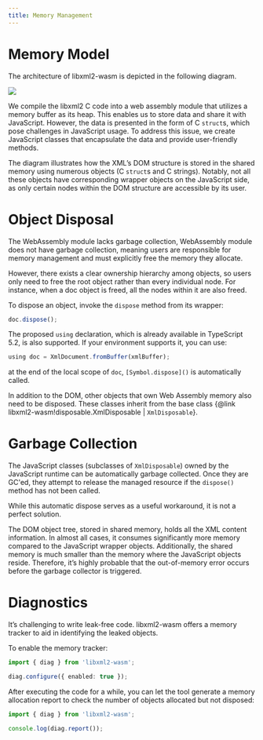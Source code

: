 ```yaml
---
title: Memory Management
---
```


# Memory Model
The architecture of libxml2-wasm is depicted in the following diagram.

![](mem.svg)

We compile the libxml2 C code into a web assembly module that utilizes a memory buffer as its heap.
This enables us to store data and share it with JavaScript.
However, the data is presented in the form of C `struct`s,
which pose challenges in JavaScript usage.
To address this issue,
we create JavaScript classes that encapsulate the data and provide user-friendly methods.

The diagram illustrates how the XML’s DOM structure is stored in the shared memory using numerous objects (C `struct`s and C strings).
Notably, not all these objects have corresponding wrapper objects on the JavaScript side,
as only certain nodes within the DOM structure are accessible by its user.

# Object Disposal

The WebAssembly module lacks garbage collection,
WebAssembly module does not have garbage collection,
meaning users are responsible for memory management and must explicitly free the memory they allocate.

However, there exists a clear ownership hierarchy among objects,
so users only need to free the root object rather than every individual node.
For instance,
when a doc object is freed,
all the nodes within it are also freed.

To dispose an object, invoke the `dispose` method from its wrapper:

```js
doc.dispose();
```

The proposed `using` declaration, which is already available in TypeScript 5.2, is also supported.
If your environment supports it, you can use:

```typescript
using doc = XmlDocument.fromBuffer(xmlBuffer);
```

at the end of the local scope of `doc`,
`[Symbol.dispose]()` is automatically called.

In addition to the DOM, other objects that own Web Assembly memory also need to be disposed.
These classes inherit from the base class {@link libxml2-wasm!disposable.XmlDisposable | `XmlDisposable`}.

# Garbage Collection

The JavaScript classes (subclasses of `XmlDisposable`) owned by the JavaScript runtime can be automatically garbage collected.
Once they are GC'ed, they attempt to release the managed resource if the `dispose()` method has not been called.

While this automatic dispose serves as a useful workaround, it is not a perfect solution.

The DOM object tree, stored in shared memory, holds all the XML content information.
In almost all cases, it consumes significantly more memory compared to the JavaScript wrapper objects.
Additionally, the shared memory is much smaller than the memory where the JavaScript objects reside.
Therefore, it’s highly probable that the out-of-memory error occurs before the garbage collector is triggered.

# Diagnostics

It’s challenging to write leak-free code.
libxml2-wasm offers a memory tracker to aid in identifying the leaked objects.

To enable the memory tracker:

```ts
import { diag } from 'libxml2-wasm';

diag.configure({ enabled: true });
```

After executing the code for a while,
you can let the tool generate a memory allocation report to check the number of objects allocated but not disposed:

```ts
import { diag } from 'libxml2-wasm';

console.log(diag.report());
```
